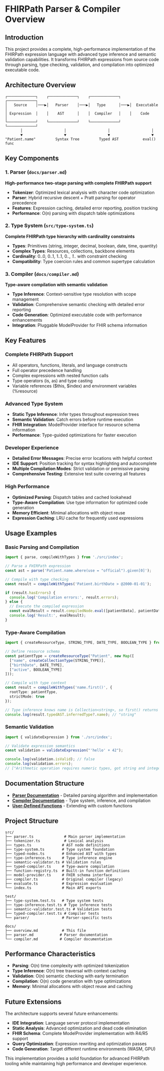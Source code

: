 # FHIRPath Parser & Compiler Overview

## Introduction

This project provides a complete, high-performance implementation of the FHIRPath expression language with advanced type inference and semantic validation capabilities. It transforms FHIRPath expressions from source code through parsing, type checking, validation, and compilation into optimized executable code.

## Architecture Overview

```
┌─────────────┐    ┌─────────────┐    ┌─────────────┐    ┌─────────────┐
│   Source    │───▶│   Parser    │───▶│   Type      │───▶│  Executable │
│ Expression  │    │    AST      │    │  Compiler   │    │    Code     │
└─────────────┘    └─────────────┘    └─────────────┘    └─────────────┘
       │                   │                   │                   │
       ▼                   ▼                   ▼                   ▼
"Patient.name"         Syntax Tree         Typed AST           eval() func
```

## Key Components

### 1. Parser (`docs/parser.md`)
**High-performance two-stage parsing with complete FHIRPath support**

- **Tokenizer**: Optimized lexical analysis with character code optimization
- **Parser**: Hybrid recursive descent + Pratt parsing for operator precedence
- **Features**: Expression caching, detailed error reporting, position tracking
- **Performance**: O(n) parsing with dispatch table optimizations

### 2. Type System (`src/type-system.ts`)
**Complete FHIRPath type hierarchy with cardinality constraints**

- **Types**: Primitives (string, integer, decimal, boolean, date, time, quantity)
- **Complex Types**: Resources, collections, backbone elements
- **Cardinality**: 0..0, 0..1, 1..1, 0..*, 1..* with constraint checking
- **Compatibility**: Type coercion rules and common supertype calculation

### 3. Compiler (`docs/compiler.md`)
**Type-aware compilation with semantic validation**

- **Type Inference**: Context-sensitive type resolution with scope management
- **Validation**: Comprehensive semantic checking with detailed error reporting
- **Code Generation**: Optimized executable code with performance enhancements
- **Integration**: Pluggable ModelProvider for FHIR schema information

## Key Features

### Complete FHIRPath Support
- All operators, functions, literals, and language constructs
- Full operator precedence handling
- Complex expressions with nested function calls
- Type operators (is, as) and type casting
- Variable references ($this, $index) and environment variables (%resource)

### Advanced Type System
- **Static Type Inference**: Infer types throughout expression trees
- **Semantic Validation**: Catch errors before runtime execution
- **FHIR Integration**: ModelProvider interface for resource schema information
- **Performance**: Type-guided optimizations for faster execution

### Developer Experience
- **Detailed Error Messages**: Precise error locations with helpful context
- **IDE Support**: Position tracking for syntax highlighting and autocomplete
- **Multiple Compilation Modes**: Strict validation or permissive parsing
- **Comprehensive Testing**: Extensive test suite covering all features

### High Performance
- **Optimized Parsing**: Dispatch tables and cached lookahead
- **Type-Aware Compilation**: Use type information for optimized code generation
- **Memory Efficient**: Minimal allocations with object reuse
- **Expression Caching**: LRU cache for frequently used expressions

## Usage Examples

### Basic Parsing and Compilation

```typescript
import { parse, compileWithTypes } from './src/index';

// Parse a FHIRPath expression
const ast = parse('Patient.name.where(use = "official").given[0]');

// Compile with type checking
const result = compileWithTypes('Patient.birthDate > @2000-01-01');

if (result.hasErrors) {
  console.log('Compilation errors:', result.errors);
} else {
  // Execute the compiled expression
  const evalResult = result.compiledNode.eval([patientData], patientData, {});
  console.log('Result:', evalResult);
}
```

### Type-Aware Compilation

```typescript
import { createResourceType, STRING_TYPE, DATE_TYPE, BOOLEAN_TYPE } from './src/type-system';

// Define resource schema
const patientType = createResourceType("Patient", new Map([
  ["name", createCollectionType(STRING_TYPE)],
  ["birthDate", DATE_TYPE],
  ["active", BOOLEAN_TYPE]
]));

// Compile with type context
const result = compileWithTypes('name.first()', {
  rootType: patientType,
  strictMode: true
});

// Type inference knows name is Collection<string>, so first() returns string
console.log(result.typedAST.inferredType?.name); // "string"
```

### Semantic Validation

```typescript
import { validateExpression } from './src/index';

// Validate expression semantics
const validation = validateExpression("'hello' + 42");

console.log(validation.isValid); // false
console.log(validation.errors); 
// ["Arithmetic operation requires numeric types, got string and integer"]
```

## Documentation Structure

- **[Parser Documentation](parser.md)** - Detailed parsing algorithm and implementation
- **[Compiler Documentation](compiler.md)** - Type system, inference, and compilation
- **[User-Defined Functions](user-defined-functions.md)** - Extending with custom functions

## Project Structure

```
src/
├── parser.ts              # Main parser implementation
├── tokenizer.ts           # Lexical analysis
├── types.ts              # AST node definitions
├── type-system.ts        # Type system foundation
├── typed-nodes.ts        # Enhanced AST with types
├── type-inference.ts     # Type inference engine
├── semantic-validator.ts # Validation rules
├── typed-compiler.ts     # Type-aware compilation
├── function-registry.ts  # Built-in function definitions
├── model-provider.ts     # FHIR schema interface
├── compiler.ts           # Original compiler (legacy)
├── evaluate.ts           # Expression evaluation
└── index.ts              # Main API exports

test/
├── type-system.test.ts   # Type system tests
├── type-inference.test.ts # Type inference tests
├── semantic-validator.test.ts # Validation tests
├── typed-compiler.test.ts # Compiler tests
└── parser/               # Parser-specific tests

docs/
├── overview.md           # This file
├── parser.md            # Parser documentation
└── compiler.md          # Compiler documentation
```

## Performance Characteristics

- **Parsing**: O(n) time complexity with optimized tokenization
- **Type Inference**: O(n) tree traversal with context caching
- **Validation**: O(n) semantic checking with early termination
- **Compilation**: O(n) code generation with type optimizations
- **Memory**: Minimal allocations with object reuse and caching

## Future Extensions

The architecture supports several future enhancements:

- **IDE Integration**: Language server protocol implementation
- **Static Analysis**: Advanced optimization and dead code elimination
- **FHIR Schema**: Complete ModelProvider implementation with R4/R5 support
- **Query Optimization**: Expression rewriting and optimization passes
- **Code Generation**: Target different runtime environments (WASM, GPU)

This implementation provides a solid foundation for advanced FHIRPath tooling while maintaining high performance and developer experience.
